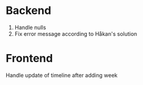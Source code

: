 # Backend
1. Handle nulls
2. Fix error message according to Håkan's solution

# Frontend
Handle update of timeline after adding week
